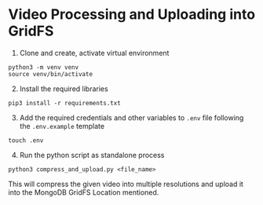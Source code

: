 # Video Processing and Uploading into GridFS

1. Clone and create, activate virtual environment
```
python3 -m venv venv
source venv/bin/activate
```

2. Install the required libraries
```
pip3 install -r requirements.txt
```

3. Add the required credentials and other variables to `.env` file following the `.env.example` template
```
touch .env
```

4. Run the python script as standalone process
```
python3 compress_and_upload.py <file_name>
```

This will compress the given video into multiple resolutions and upload it into the MongoDB GridFS Location mentioned.
